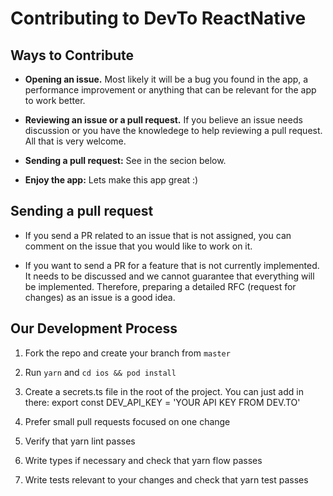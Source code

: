 # Contributing to DevTo ReactNative

## Ways to Contribute

- **Opening an issue.** Most likely it will be a bug you found in the app, a performance improvement or anything that can be relevant for the app to work better.

- **Reviewing an issue or a pull request.** If you believe an issue needs discussion or you have the knowledege to help reviewing a pull request. All that is very welcome.

- **Sending a pull request:** See in the secion below.

- **Enjoy the app:** Lets make this app great :)

## Sending a pull request

- If you send a PR related to an issue that is not assigned, you can comment on the issue that you would like to work on it.

- If you want to send a PR for a feature that is not currently implemented. It needs to be discussed and we cannot guarantee that everything will be implemented. Therefore, preparing a detailed RFC (request for changes) as an issue is a good idea.

## Our Development Process

1. Fork the repo and create your branch from `master`

2. Run `yarn` and `cd ios && pod install`

3. Create a secrets.ts file in the root of the project. You can just add in there: export const DEV_API_KEY = 'YOUR API KEY FROM DEV.TO'

4. Prefer small pull requests focused on one change

5. Verify that yarn lint passes

6. Write types if necessary and check that yarn flow passes

7. Write tests relevant to your changes and check that yarn test passes